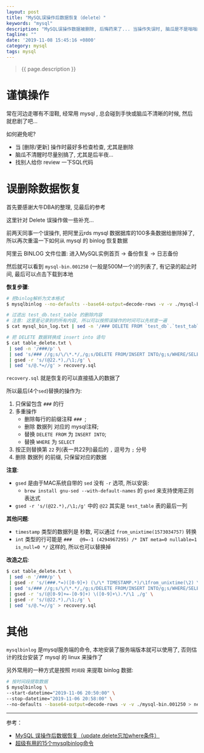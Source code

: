 ```yaml
---
layout: post
title: "MySQL误操作后数据恢复（delete）"
keywords: "mysql"
description: "MySQL误操作数据被删除, 后悔药来了... 当操作失误时, 脑瓜是不是嗡嗡的 :( "
tagline: ""
date: '2019-11-08 15:45:16 +0800'
category: mysql
tags: mysql
---
```

> {{ page.description }}

# 谨慎操作

常在河边走哪有不湿鞋, 经常用 mysql , 总会碰到手快或脑瓜不清晰的时候, 然后就悲剧了吧...

如何避免呢? 
- 当 [删除/更新] 操作时最好多检查检查, 尤其是删除
- 脑瓜不清醒时尽量别搞了, 尤其是后半夜...
- 找别人给你 review 一下SQL代码

# 误删除数据恢复

首先要感谢大牛DBA的整理, 见最后的参考

这里针对 Delete 误操作做一些补充...

前两天同事一个误操作, 把阿里云rds mysql 数据据库的100多条数据给删除掉了, 所以再次重温一下如何从 mysql 的 binlog 恢复数据

阿里云 BINLOG 文件位置: 
    进入MySQL实例首页 -> 备份恢复 -> 日志备份

然后就可以看到 `mysql-bin.001250` (一般是500M一个)的列表了, 有记录的起止时间, 最后可以点击下载到本地

**恢复步骤**:
```bash
# 把binlog解析为文本格式
$ mysqlbinlog --no-defaults --base64-output=decode-rows -v -v ./mysql-bin.001250 > mysql_bin_log.txt

# 过滤出 test_db.test_table 的删除内容
# 注意: 这里是记录到的所有内容, 所以可以按照误操作的时间可以先核查一遍
$ cat mysql_bin_log.txt | sed -n '/### DELETE FROM `test_db`.`test_table`/,/COMMIT/p' > table_delete.txt

# 把 DELETE 数据转换成 insert into 语句
$ cat table_delete.txt \
 | sed -n '/###/p' \
 | sed 's/### //g;s/\/\*.*/,/g;s/DELETE FROM/INSERT INTO/g;s/WHERE/SELECT/g;' \
 | gsed -r 's/(@22.*),/\1;/g' \
 | sed 's/@.*=//g' > recovery.sql
```

`recovery.sql` 就是恢复的可以直接插入的数据了

所以最后(4个`sed`)替换的操作为: 
1. 只保留包含 `###` 的行
2. 多重操作
    - 删除每行的前缀注释 `### `; 
    - 删除 数据列 对应的 mysql注释; 
    - 替换 `DELETE FROM` 为 `INSERT INTO`; 
    - 替换 `WHERE` 为 `SELECT`
3. 按正则替换第 `22` 列(表一共22列)最后的 `,` 逗号为 `;` 分号
4. 删除 数据列 的前缀, 只保留对应的数据

**注意**:
- `gsed` 是由于MAC系统自带的 `sed` 没有 `-r` 选项, 所以安装:
     - `brew install gnu-sed --with-default-names` 的 `gsed` 来支持使用正则表达式
- `gsed -r 's/(@22.*),/\1;/g'` 中的 `@22` 其实是 `test_table` 表的最后一列

**其他问题**:
- `timestamp` 类型的数据列是 秒数, 可以通过 `from_unixtime(1573034757)` 转换
- `int` 类型的行可能是 `###   @9=-1 (4294967295) /* INT meta=0 nullable=1 is_null=0 */` 这样的, 所以也可以替换掉

**改造之后**: 
```bash
$ cat table_delete.txt \
 | sed -n '/###/p' \
 | gsed -r 's/(###.*=)([0-9]+) (\/\* TIMESTAMP.*)/\1from_unixtime(\2) \3/g' \
 | sed 's/### //g;s/\/\*.*/,/g;s/DELETE FROM/INSERT INTO/g;s/WHERE/SELECT/g;' \
 | gsed -r 's/(@[0-9]+=-[0-9]+) \([0-9]+\).*/\1 ,/g' \
 | gsed -r 's/(@22.*),/\1;/g' \
 | sed 's/@.*=//g' > recovery.sql
```

# 其他

`mysqlbinlog` 是mysql服务端的命令, 本地安装了服务端版本就可以使用了, 否则估计的找台安装了 mysql 的 linux 来操作了

另外常用的一种方式是按照 `时间段` 来提取 binlog 数据:
```bash
# 按时间段提取数据
$ mysqlbinlog \
--start-datetime="2019-11-06 20:50:00" \
--stop-datetime="2019-11-06 20:58:00" \
--no-defaults --base64-output=decode-rows -v -v ./mysql-bin.001250 > new_bin_log.txt
```

---
参考：
- [MySQL 误操作后数据恢复（update,delete忘加where条件）](https://www.cnblogs.com/gomysql/p/3582058.html)
- [超级有用的15个mysqlbinlog命令](http://www.ttlsa.com/mysql/super-useful-mysqlbinlog-command/)

